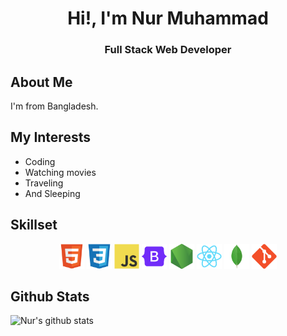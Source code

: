 <h1 align="center">Hi!, I'm Nur Muhammad </h1>
<h3 align="center">Full Stack Web Developer</h3>

## About Me

I'm from Bangladesh.
<br/>

## My Interests

- Coding
- Watching movies
- Traveling
- And Sleeping

## Skillset
<p align="center"><img src='https://raw.githubusercontent.com/devicons/devicon/master/icons/html5/html5-original.svg' alt='html' width='40' height='40'> <img src='https://github.com/devicons/devicon/blob/master/icons/css3/css3-original.svg' alt='css' width='40' height='40'>
<img src='https://raw.githubusercontent.com/devicons/devicon/master/icons/javascript/javascript-original.svg' alt='js' width='40' height='40'>
<img src='https://raw.githubusercontent.com/devicons/devicon/master/icons/bootstrap/bootstrap-plain.svg' alt='bootstrap' width='40' height='40'>
<img src='https://raw.githubusercontent.com/devicons/devicon/master/icons/nodejs/nodejs-original.svg' alt='nodejs' width='40' height='40'> 
<img src='https://raw.githubusercontent.com/devicons/devicon/master/icons/react/react-original.svg' alt='reactjs' width='40' height='40'> 
<img src='https://github.com/devicons/devicon/blob/master/icons/mongodb/mongodb-original.svg' alt='mongo' width='40' height='40'>
<img src='https://raw.githubusercontent.com/devicons/devicon/master/icons/git/git-original.svg' alt='git' width='40' height='40'></p>

## Github Stats
![Nur's github stats](https://github-readme-stats.vercel.app/api?username=noor-muhammadd&show_icons=true&theme=merko&count_private=true&hide=stars,issues)
</div>

